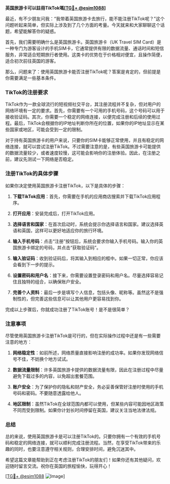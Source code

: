 **英国旅游卡可以註冊TikTok嗎[[TG💪+ @esim1088](https://t.me/s/esim1088)]**

最近，有不少朋友问我：“我带着英国旅游卡去旅行，能不能注册TikTok呢？”这个问题听起来简单，但实际上涉及到了几个方面的考量。今天就来和大家聊聊这个话题，希望能解答你的疑惑。

首先，我们需要明确什么是英国旅游卡。英国旅游卡（UK Travel SIM Card）是一种专门为游客设计的手机SIM卡，它通常提供有限的数据流量、通话时间和短信服务，非常适合短期旅行者使用。这类卡的优势在于价格相对便宜，且操作简便，适合初次前往英国的游客。

那么，问题来了：使用英国旅游卡能否注册TikTok呢？答案是肯定的，但前提是你需要满足一些基本条件。

### TikTok的注册要求

TikTok作为一款全球流行的短视频社交平台，其注册流程并不复杂，但对用户的网络环境有一定的要求。首先，你需要有一个可用的手机号码，这个号码可以用于接收验证码。其次，你需要一个稳定的网络连接，以便完成注册和后续的使用过程。最后，TikTok会根据你的IP地址判断你所在的位置，如果你的IP地址显示在某些国家或地区，可能会受到一定的限制。

对于持有英国旅游卡的用户来说，只要你的SIM卡能够正常使用，并且有稳定的网络连接，就可以尝试注册TikTok。不过需要注意的是，有些英国旅游卡可能提供的数据流量较少，或者速度较慢，这可能会影响你的注册体验。因此，在注册之前，建议先测试一下网络是否稳定。

### 注册TikTok的具体步骤

如果你决定使用英国旅游卡注册TikTok，以下是具体的步骤：

1. **下载TikTok应用**：首先，你需要在手机的应用商店搜索并下载TikTok应用程序。
   
2. **打开应用**：安装完成后，打开TikTok应用。

3. **选择语言和国家**：在首次启动时，系统会提示你选择语言和国家。建议选择英语和英国，这样可以更好地适应你的旅行环境。

4. **输入手机号码**：点击“注册”按钮后，系统会要求你输入手机号码。输入你的英国旅游卡绑定的号码，并点击“获取验证码”。

5. **输入验证码**：收到验证码后，将其输入到相应的框中。如果一切正常，你应该会看到下一步的提示。

6. **设置密码和用户名**：接下来，你需要设置登录密码和用户名。尽量选择容易记住且独特的组合，以确保账户安全。

7. **完善个人资料**：最后一步是填写个人信息，包括头像、昵称等。虽然这不是强制性的，但完善这些信息可以让其他用户更容易找到你。

完成以上步骤后，你就成功注册了TikTok账号！是不是很简单？

### 注意事项

尽管使用英国旅游卡注册TikTok是可行的，但在实际操作过程中还是有一些需要注意的地方：

1. **网络稳定性**：如前所述，网络质量直接影响注册的成功率。如果你发现网络信号不佳，不妨换个地方试试。

2. **数据流量限制**：许多英国旅游卡提供的数据流量有限，因此在注册过程中尽量避免下载过多的内容，以免超出套餐范围。

3. **账户安全**：为了保护你的隐私和财产安全，务必妥善保管好注册时使用的手机号码和密码。不要随意透露给他人。

4. **地区限制**：虽然TikTok在全球范围内都可以使用，但某些内容可能因地区政策不同而受到限制。如果你计划长时间停留在英国，建议关注当地法律法规。

### 总结

总的来说，使用英国旅游卡是可以注册TikTok的。只要你拥有一个有效的手机号码和稳定的网络连接，就可以顺利完成注册流程。当然，在享受TikTok带来的乐趣的同时，也要注意遵守相关规则，合理安排时间，避免沉迷其中。

希望这篇文章能帮助到正在考虑注册TikTok的朋友们！如果你还有其他疑问，欢迎随时留言交流。祝你在英国的旅程愉快，玩得开心！

[[TG💪+ @esim1088](https://t.me/s/esim1088) ![Image](https://i.postimg.cc/4NQfJmqS/Snipaste-2025-05-13-00-14-12.png)]